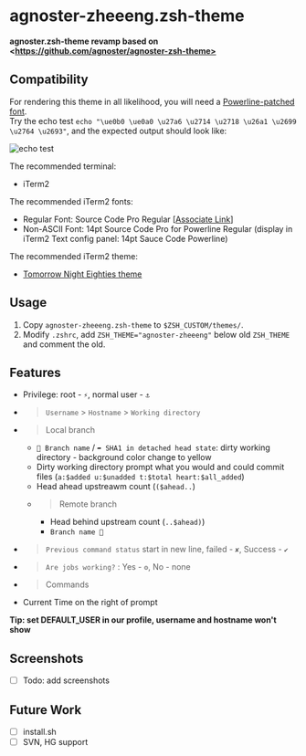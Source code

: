 # agnoster-zheeeng.zsh-theme
**agnoster.zsh-theme revamp based on &lt;https://github.com/agnoster/agnoster-zsh-theme>**

## Compatibility

For rendering this theme in all likelihood, you will need a [Powerline-patched font](https://gist.github.com/1595572).  
Try the echo test `echo "\ue0b0 \ue0a0 \u27a6 \u2714 \u2718 \u26a1 \u2699 \u2764 \u2693"`, and the expected output should look like:

![echo test](https://cloud.githubusercontent.com/assets/1303154/10761357/fce30812-7cfb-11e5-8ece-b4f7039338a7.png)

The recommended terminal:  
* iTerm2

The recommended iTerm2 fonts:  
* Regular Font: Source Code Pro Regular [[Associate Link](https://github.com/adobe-fonts/source-code-pro)]
* Non-ASCII Font: 14pt Source Code Pro for Powerline Regular (display in iTerm2 Text config panel: 14pt Sauce Code Powerline)

The recommended iTerm2 theme:  
* [Tomorrow Night Eighties theme](https://github.com/chriskempson/tomorrow-theme/tree/master/iTerm2)

## Usage

1. Copy `agnoster-zheeeng.zsh-theme` to `$ZSH_CUSTOM/themes/`.
2. Modify `.zshrc`, add `ZSH_THEME="agnoster-zheeeng"` below old `ZSH_THEME` and comment the old.

## Features

* Privilege: root - `⚡`, normal user - `⚓`
* > `Username` > `Hostname` > `Working directory`
* > Local branch
  * ` Branch name` / `➦ SHA1 in detached head state`: dirty working directory - background color change to yellow
  * Dirty working directory prompt what you would and could commit files (`a:$added u:$unadded t:$total heart:$all_added`)
  * Head ahead upstreawm count (`($ahead..`)
  * > Remote branch
    * Head behind upstream count (`..$ahead)`)
    * `Branch name `
* > `Previous command status` start in new line, failed - `✘`, Success - `✔`
* > `Are jobs working?` : Yes - `⚙`, No - none
* > Commands
* Current Time on the right of prompt

**Tip: set DEFAULT_USER in our profile, username and hostname won't show**

## Screenshots

- [ ] Todo: add screenshots

## Future Work

- [ ] install.sh
- [ ] SVN, HG support
